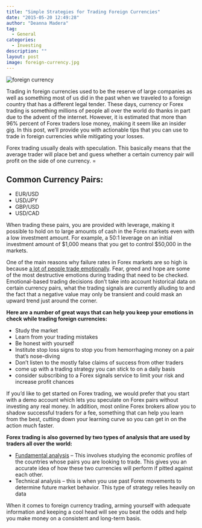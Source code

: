 ```yaml
---
title: "Simple Strategies for Trading Foreign Currencies"
date: "2015-05-20 12:49:28"
author: "Deanna Madera"
tag:
  - General
categories:
  - Investing
description: ""
layout: post
image: foreign-currency.jpg
---
```


![foreign currency](http://mt2.wpengine.com/wp-content/uploads/2015/03/foreign-currency-1024x347.jpg)

Trading in foreign currencies used to be the reserve of large companies as well as something most of us did in the past when we traveled to a foreign country that has a different legal tender. These days, currency or Forex trading is something millions of people all over the world do thanks in part due to the advent of the internet. However, it is estimated that more than 96% percent of Forex traders lose money, making it seem like an insider gig. In this post, we’ll provide you with actionable tips that you can use to trade in foreign currencies while mitigating your losses.

Forex trading usually deals with speculation. This basically means that the average trader will place bet and guess whether a certain currency pair will profit on the side of one currency. =

## Common Currency Pairs:

- EUR/USD
- USD/JPY
- GBP/USD
- USD/CAD

When trading these pairs, you are provided with leverage, making it possible to hold on to large amounts of cash in the Forex markets even with a low investment amount. For example, a 50:1 leverage on an initial investment amount of $1,000 means that you get to control $50,000 in the markets.

One of the main reasons why failure rates in Forex markets are so high is because [a lot of people trade emotionally](http://optionalpha.com/the-14-stages-of-investor-emotions-and-trading-psychology-10433.html). Fear, greed and hope are some of the most destructive emotions during trading that need to be checked. Emotional-based trading decisions don’t take into account historical data on certain currency pairs, what the trading signals are currently alluding to and the fact that a negative value may only be transient and could mask an upward trend just around the corner.

**Here are a number of great ways that can help you keep your emotions in check while trading foreign currencies:**

- Study the market
- Learn from your trading mistakes
- Be honest with yourself
- Institute stop loss signs to stop you from hemorrhaging money on a pair that’s nose-diving
- Don’t listen to the mostly false claims of success from other traders
- come up with a trading strategy you can stick to on a daily basis
- consider subscribing to a Forex signals service to limit your risk and increase profit chances

If you’d like to get started on Forex trading, we would prefer that you start with a demo account which lets you speculate on Forex pairs without investing any real money. In addition, most online Forex brokers allow you to shadow successful traders for a fee, something that can help you learn from the best, cutting down your learning curve so you can get in on the action much faster.

**Forex trading is also governed by two types of analysis that are used by traders all over the world:**

- [Fundamental analysis](http://www.forex.com/forex-fundamental-analysis.html) – This involves studying the economic profiles of the countries whose pairs you are looking to trade. This gives you an accurate idea of how these two currencies will perform if pitted against each other.
- Technical analysis – this is when you use past Forex movements to determine future market behavior. This type of strategy relies heavily on data

When it comes to foreign currency trading, arming yourself with adequate information and keeping a cool head will see you beat the odds and help you make money on a consistent and long-term basis.
